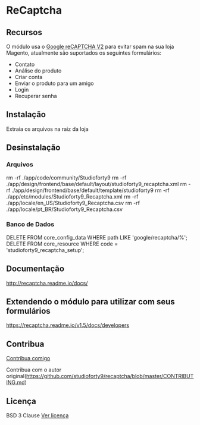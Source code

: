 # ReCaptcha

## Recursos

O módulo usa o [Google reCAPTCHA V2](https://www.google.com/recaptcha/intro/index.html) para evitar spam na sua loja Magento, atualmente são suportados os seguintes formulários:

- Contato
- Análise do produto
- Criar conta
- Enviar o produto para um amigo
- Login
- Recuperar senha

## Instalação

Extraia os arquivos na raiz da loja

## Desinstalação

### Arquivos
rm -rf ./app/code/community/Studioforty9
rm -rf ./app/design/frontend/base/default/layout/studioforty9_recaptcha.xml
rm -rf ./app/design/frontend/base/default/template/studioforty9
rm -rf ./app/etc/modules/Studioforty9_Recaptcha.xml
rm -rf ./app/locale/en_US/Studioforty9_Recaptcha.csv
rm -rf ./app/locale/pt_BR/Studioforty9_Recaptcha.csv

### Banco de Dados
DELETE FROM core_config_data WHERE path LIKE 'google/recaptcha/%';
DELETE FROM core_resource WHERE code = 'studioforty9_recaptcha_setup';

## Documentação

http://recaptcha.readme.io/docs/

## Extendendo o módulo para utilizar com seus formulários

https://recaptcha.readme.io/v1.5/docs/developers

## Contribua

[Contribua comigo](https://github.com/studioforty9/recaptcha/blob/master/CONTRIBUTING.md)

Contribua com o autor original(https://github.com/studioforty9/recaptcha/blob/master/CONTRIBUTING.md)

## Licença

BSD 3 Clause [Ver licença](https://github.com/fredpiuma/magento_recaptcha/blob/master/LICENCE)
